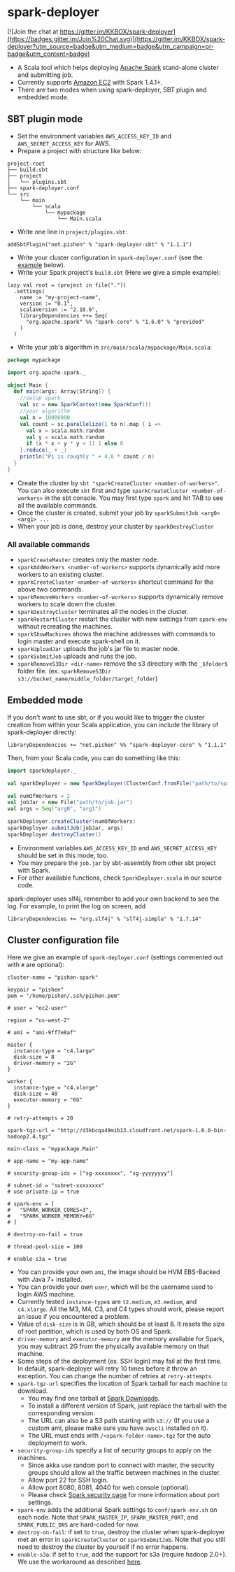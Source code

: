 # spark-deployer

[![Join the chat at https://gitter.im/KKBOX/spark-deployer](https://badges.gitter.im/Join%20Chat.svg)](https://gitter.im/KKBOX/spark-deployer?utm_source=badge&utm_medium=badge&utm_campaign=pr-badge&utm_content=badge)
* A Scala tool which helps deploying [Apache Spark](http://spark.apache.org/) stand-alone cluster and submitting job.
* Currently supports [Amazon EC2](http://aws.amazon.com/ec2/) with Spark 1.4.1+.
* There are two modes when using spark-deployer, SBT plugin and embedded mode.

## SBT plugin mode
* Set the environment variables `AWS_ACCESS_KEY_ID` and `AWS_SECRET_ACCESS_KEY` for AWS.
* Prepare a project with structure like below:
```
project-root
├── build.sbt
├── project
│   └── plugins.sbt
├── spark-deployer.conf
└── src
    └── main
        └── scala
            └── mypackage
                └── Main.scala
```
* Write one line in `project/plugins.sbt`:
```
addSbtPlugin("net.pishen" % "spark-deployer-sbt" % "1.1.1")
```
* Write your cluster configuration in `spark-deployer.conf` (see the [example](#cluster-configuration-file) below).
* Write your Spark project's `build.sbt` (Here we give a simple example):
```
lazy val root = (project in file("."))
  .settings(
    name := "my-project-name",
    version := "0.1",
    scalaVersion := "2.10.6",
    libraryDependencies ++= Seq(
      "org.apache.spark" %% "spark-core" % "1.6.0" % "provided"
    )
  )
```
* Write your job's algorithm in `src/main/scala/mypackage/Main.scala`:
```scala
package mypackage

import org.apache.spark._

object Main {
  def main(args: Array[String]) {
    //setup spark
    val sc = new SparkContext(new SparkConf())
    //your algorithm
    val n = 10000000
    val count = sc.parallelize(1 to n).map { i =>
      val x = scala.math.random
      val y = scala.math.random
      if (x * x + y * y < 1) 1 else 0
    }.reduce(_ + _)
    println("Pi is roughly " + 4.0 * count / n)
  }
}
```
* Create the cluster by `sbt "sparkCreateCluster <number-of-workers>"`. You can also execute `sbt` first and type `sparkCreateCluster <number-of-workers>` in the sbt console. You may first type `spark` and hit TAB to see all the available commands.
* Once the cluster is created, submit your job by `sparkSubmitJob <arg0> <arg1> ...`
* When your job is done, destroy your cluster by `sparkDestroyCluster`

### All available commands
* `sparkCreateMaster` creates only the master node.
* `sparkAddWorkers <number-of-workers>` supports dynamically add more workers to an existing cluster.
* `sparkCreateCluster <number-of-workers>` shortcut command for the above two commands.
* `sparkRemoveWorkers <number-of-workers>` supports dynamically remove workers to scale down the cluster.
* `sparkDestroyCluster` terminates all the nodes in the cluster.
* `sparkRestartCluster` restart the cluster with new settings from `spark-env` without recreating the machines.
* `sparkShowMachines` shows the machine addresses with commands to login master and execute spark-shell on it.
* `sparkUploadJar` uploads the job's jar file to master node.
* `sparkSubmitJob` uploads and runs the job.
* `sparkRemoveS3Dir <dir-name>` remove the s3 directory with the `_$folder$` folder file. (ex. `sparkRemoveS3Dir s3://bucket_name/middle_folder/target_folder`)

## Embedded mode
If you don't want to use sbt, or if you would like to trigger the cluster creation from within your Scala application, you can include the library of spark-deployer directly:
```
libraryDependencies += "net.pishen" %% "spark-deployer-core" % "1.1.1"
```
Then, from your Scala code, you can do something like this:
```scala
import sparkdeployer._

val sparkDeployer = new SparkDeployer(ClusterConf.fromFile("path/to/spark-deployer.conf"))

val numOfWorkers = 2
val jobJar = new File("path/to/job.jar")
val args = Seq("arg0", "arg1")

sparkDeployer.createCluster(numOfWorkers)
sparkDeployer.submitJob(jobJar, args)
sparkDeployer.destroyCluster()
```

* Environment variables `AWS_ACCESS_KEY_ID` and `AWS_SECRET_ACCESS_KEY` should be set in this mode, too.
* You may prepare the `job.jar` by sbt-assembly from other sbt project with Spark.
* For other available functions, check `SparkDeployer.scala` in our source code.

spark-deployer uses slf4j, remember to add your own backend to see the log. For example, to print the log on screen, add
```
libraryDependencies += "org.slf4j" % "slf4j-simple" % "1.7.14"
```

## Cluster configuration file
Here we give an example of `spark-deployer.conf` (settings commented out with `#` are optional):
```
cluster-name = "pishen-spark"

keypair = "pishen"
pem = "/home/pishen/.ssh/pishen.pem"

# user = "ec2-user"

region = "us-west-2"

# ami = "ami-9ff7e8af"

master {
  instance-type = "c4.large"
  disk-size = 8
  driver-memory = "2G"
}

worker {
  instance-type = "c4.xlarge"
  disk-size = 40
  executor-memory = "6G"
}

# retry-attempts = 20

spark-tgz-url = "http://d3kbcqa49mib13.cloudfront.net/spark-1.6.0-bin-hadoop2.4.tgz"

main-class = "mypackage.Main"

# app-name = "my-app-name"

# security-group-ids = ["sg-xxxxxxxx", "sg-yyyyyyyy"]

# subnet-id = "subnet-xxxxxxxx"
# use-private-ip = true

# spark-env = [
#   "SPARK_WORKER_CORES=3",
#   "SPARK_WORKER_MEMORY=6G"
# ]

# destroy-on-fail = true

# thread-pool-size = 100

# enable-s3a = true
```
* You can provide your own `ami`, the image should be HVM EBS-Backed with Java 7+ installed.
* You can provide your own `user`, which will be the username used to login AWS machine.
* Currently tested `instance-type`s are `t2.medium`, `m3.medium`, and `c4.xlarge`. All the M3, M4, C3, and C4 types should work, please report an issue if you encountered a problem.
* Value of `disk-size` is in GB, which should be at least 8. It resets the size of root partition, which is used by both OS and Spark.
* `driver-memory` and `executor-memory` are the memory available for Spark, you may subtract 2G from the physically available memory on that machine.
* Some steps of the deployment (ex. SSH login) may fail at the first time. In default, spark-deployer will retry 10 times before it throw an exception. You can change the number of retries at `retry-attempts`.
* `spark-tgz-url` specifies the location of Spark tarball for each machine to download.
  * You may find one tarball at [Spark Downloads](http://spark.apache.org/downloads.html).
  * To install a different version of Spark, just replace the tarball with the corresponding version.
  * The URL can also be a S3 path starting with `s3://` (If you use a custom ami, please make sure you have `awscli` installed on it).
  * The URL must ends with `/<spark-folder-name>.tgz` for the auto deployment to work.
* `security-group-ids` specify a list of security groups to apply on the machines.
  * Since akka use random port to connect with master, the security groups should allow all the traffic between machines in the cluster.
  * Allow port 22 for SSH login.
  * Allow port 8080, 8081, 4040 for web console (optional).
  * Please check [Spark security page](http://spark.apache.org/docs/latest/security.html#configuring-ports-for-network-security) for more information about port settings.
* `spark-env` adds the additional Spark settings to `conf/spark-env.sh` on each node. Note that `SPARK_MASTER_IP`, `SPARK_MASTER_PORT`, and `SPARK_PUBLIC_DNS` are hard-coded for now.
* `destroy-on-fail`: if set to `true`, destroy the cluster when spark-deployer met an error in `sparkCreateCluster` or `sparkSubmitJob`. Note that you still need to destroy the cluster by yourself if no error happens.
* `enable-s3a`: if set to `true`, add the support for s3a (require hadoop 2.0+). We use the workaround as described [here](http://deploymentzone.com/2015/12/20/s3a-on-spark-on-aws-ec2/).
